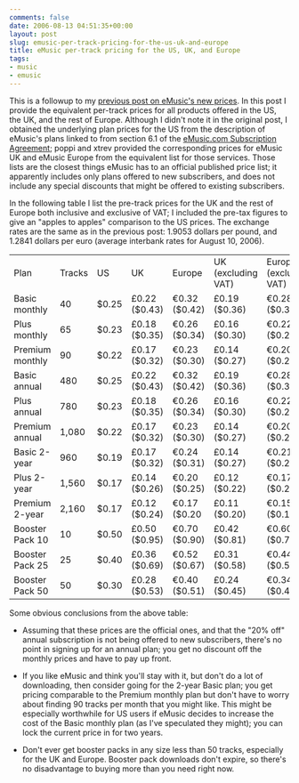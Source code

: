 ```yaml
---
comments: false
date: 2006-08-13 04:51:35+00:00
layout: post
slug: emusic-per-track-pricing-for-the-us-uk-and-europe
title: eMusic per-track pricing for the US, UK, and Europe
tags:
- music
- emusic
---
```


This is a followup to my [previous post on eMusic's new prices](http://www.swindleeeee.com/2006/08/12/emusic-prices-for-the-us-uk-and-rest-of-europe/). In this post I provide the equivalent per-track prices for all products offered in the US, the UK, and the rest of Europe. Although I didn't note it in the original post, I obtained the underlying plan prices for the US from the description of eMusic's plans linked to from section 6.1 of the [eMusic.com Subscription Agreement](http://www.emusic.com/legal/terms.html); poppi and xtrev provided the corresponding prices for eMusic UK and eMusic Europe from the equivalent list for those services. Those lists are the closest things eMusic has to an official published price list; it apparently includes only plans offered to new subscribers, and does not include any special discounts that might be offered to existing subscribers.

In the following table I list the pre-track prices for the UK and the rest of Europe both inclusive and exclusive of VAT; I included the pre-tax figures to give an "apples to apples" comparison to the US prices. The exchange rates are the same as in the previous post: 1.9053 dollars per pound, and 1.2841 dollars per euro (average interbank rates for August 10, 2006).
<table >
<tr >

<td >Plan
</td>

<td >Tracks
</td>

<td >US
</td>

<td >UK
</td>

<td >Europe
</td>

<td >UK (excluding VAT)
</td>

<td >Europe (excluding VAT)
</td>
</tr>
<tr >

<td >Basic monthly
</td>

<td >40
</td>

<td >$0.25
</td>

<td >£0.22 ($0.43)
</td>

<td >€0.32 ($0.42)
</td>

<td >£0.19 ($0.36)
</td>

<td >€0.28 ($0.36)
</td>
</tr>
<tr >

<td >Plus monthly
</td>

<td >65
</td>

<td >$0.23
</td>

<td >£0.18  ($0.35)
</td>

<td >€0.26 ($0.34)
</td>

<td >£0.16 ($0.30)
</td>

<td >€0.22 ($0.29)
</td>
</tr>
<tr >

<td >Premium monthly
</td>

<td >90
</td>

<td >$0.22
</td>

<td >£0.17 ($0.32)
</td>

<td >€0.23 ($0.30)
</td>

<td >£0.14 ($0.27)
</td>

<td >€0.20 ($0.25)
</td>
</tr>
<tr >

<td >Basic annual
</td>

<td >480
</td>

<td >$0.25
</td>

<td >£0.22 ($0.43)
</td>

<td >€0.32 ($0.42)
</td>

<td >£0.19 ($0.36)
</td>

<td >€0.28 ($0.36)
</td>
</tr>
<tr >

<td >Plus annual
</td>

<td >780
</td>

<td >$0.23
</td>

<td >£0.18 ($0.35)
</td>

<td >€0.26 ($0.34)
</td>

<td >£0.16 ($0.30)
</td>

<td >€0.22 ($0.29)
</td>
</tr>
<tr >

<td >Premium annual
</td>

<td >1,080
</td>

<td >$0.22
</td>

<td >£0.17 ($0.32)
</td>

<td >€0.23 ($0.30)
</td>

<td >£0.14 ($0.27)
</td>

<td >€0.20 ($0.25)
</td>
</tr>
<tr >

<td >Basic 2-year
</td>

<td >960
</td>

<td >$0.19
</td>

<td >£0.17 ($0.32)
</td>

<td >€0.24 ($0.31)
</td>

<td >£0.14 ($0.27)
</td>

<td >€0.21 ($0.27)
</td>
</tr>
<tr >

<td >Plus 2-year
</td>

<td >1,560
</td>

<td >$0.17
</td>

<td >£0.14 ($0.26)
</td>

<td >€0.20 ($0.25)
</td>

<td >£0.12 ($0.22)
</td>

<td >€0.17 ($0.21)
</td>
</tr>
<tr >

<td >Premium 2-year
</td>

<td >2,160
</td>

<td >$0.17
</td>

<td >£0.12 ($0.24)
</td>

<td >€0.17 ($0.20
</td>

<td >£0.11 ($0.20)
</td>

<td >€0.15 ($0.19)
</td>
</tr>
<tr >

<td >Booster Pack 10
</td>

<td >10
</td>

<td >$0.50
</td>

<td >£0.50 ($0.95)
</td>

<td >€0.70 ($0.90)
</td>

<td >£0.42 ($0.81)
</td>

<td >€0.60 ($0.76)
</td>
</tr>
<tr >

<td >Booster Pack 25
</td>

<td >25
</td>

<td >$0.40
</td>

<td >£0.36 ($0.69)
</td>

<td >€0.52 ($0.67)
</td>

<td >£0.31 ($0.58)
</td>

<td >€0.44 ($0.57)
</td>
</tr>
<tr >

<td >Booster Pack 50
</td>

<td >50
</td>

<td >$0.30
</td>

<td >£0.28 ($0.53)
</td>

<td >€0.40 ($0.51)
</td>

<td >£0.24 ($0.45)
</td>

<td >€0.34 ($0.44)
</td>
</tr>
</table>
Some obvious conclusions from the above table:



	
  * Assuming that these prices are the official ones, and that the "20% off" annual subscription is not being offered to new subscribers, there's no point in signing up for an annual plan; you get no discount off the monthly prices and have to pay up front.

	
  * If you like eMusic and think you'll stay with it, but don't do a lot of downloading, then consider going for the 2-year Basic plan; you get pricing comparable to the Premium monthly plan but don't have to worry about finding 90 tracks per month that you might like. This might be especially worthwhile for US users if eMusic decides to increase the cost of the Basic monthly plan (as I've speculated they might); you can lock the current price in for two years.

	
  * Don't ever get booster packs in any size less than 50 tracks, especially for the UK and Europe. Booster pack downloads don't expire, so there's no disadvantage to buying more than you need right now.


